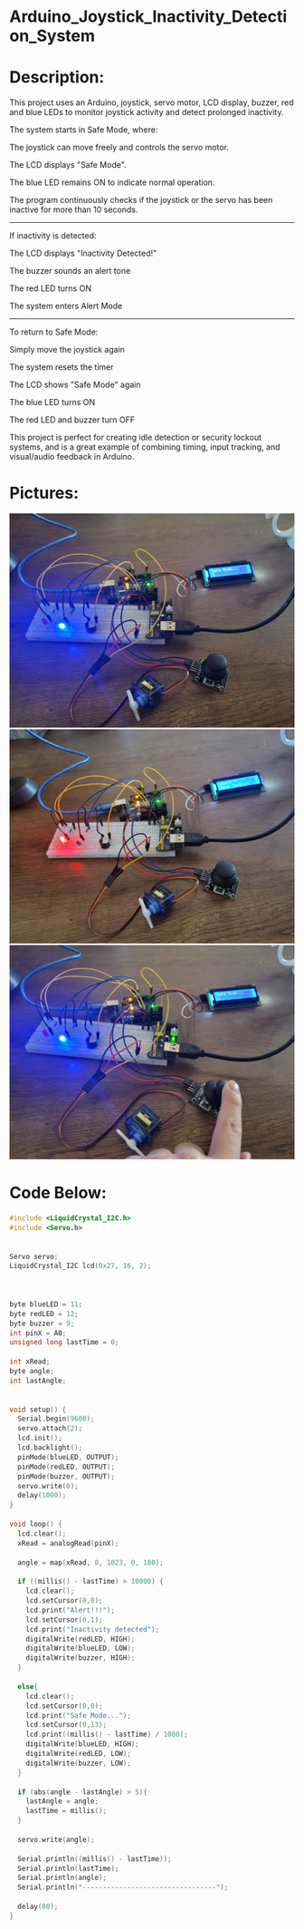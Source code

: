 # Arduino_Joystick_Inactivity_Detection_System


# Description:
This project uses an Arduino, joystick, servo motor, LCD display, buzzer, red and blue LEDs to monitor joystick activity and detect prolonged inactivity.

The system starts in Safe Mode, where:

The joystick can move freely and controls the servo motor.

The LCD displays "Safe Mode".

The blue LED remains ON to indicate normal operation.


The program continuously checks if the joystick or the servo has been inactive for more than 10 seconds.

---

If inactivity is detected:

The LCD displays "Inactivity Detected!"

The buzzer sounds an alert tone

The red LED turns ON

The system enters Alert Mode

---

To return to Safe Mode:

Simply move the joystick again

The system resets the timer

The LCD shows "Safe Mode" again

The blue LED turns ON

The red LED and buzzer turn OFF


This project is perfect for creating idle detection or security lockout systems, and is a great example of combining timing, input tracking, and visual/audio feedback in Arduino.


# Pictures:
![img1](Arduino_Joystick_Inactivity_Detection_System_PART1.jpeg)
![img2](Arduino_Joystick_Inactivity_Detection_System_PART2.jpeg)
![img3](Arduino_Joystick_Inactivity_Detection_System_PART3.jpeg)



# Code Below:
```cpp
#include <LiquidCrystal_I2C.h>
#include <Servo.h>


Servo servo;
LiquidCrystal_I2C lcd(0x27, 16, 2);



byte blueLED = 11;
byte redLED = 12;
byte buzzer = 9;
int pinX = A0;
unsigned long lastTime = 0;

int xRead;
byte angle;
int lastAngle;


void setup() {
  Serial.begin(9600);
  servo.attach(2);
  lcd.init();
  lcd.backlight();
  pinMode(blueLED, OUTPUT);
  pinMode(redLED, OUTPUT);
  pinMode(buzzer, OUTPUT);
  servo.write(0);
  delay(1000);
}

void loop() {
  lcd.clear();
  xRead = analogRead(pinX);

  angle = map(xRead, 0, 1023, 0, 180);

  if ((millis() - lastTime) > 10000) {
    lcd.clear();
    lcd.setCursor(0,0);
    lcd.print("Alert!!!");
    lcd.setCursor(0,1);
    lcd.print("Inactivity detected");
    digitalWrite(redLED, HIGH);
    digitalWrite(blueLED, LOW);
    digitalWrite(buzzer, HIGH);
  }

  else{
    lcd.clear();
    lcd.setCursor(0,0);
    lcd.print("Safe Mode...");
    lcd.setCursor(0,13);
    lcd.print((millis() - lastTime) / 1000);
    digitalWrite(blueLED, HIGH);
    digitalWrite(redLED, LOW);
    digitalWrite(buzzer, LOW);
  }

  if (abs(angle - lastAngle) > 5){
    lastAngle = angle;
    lastTime = millis();
  }

  servo.write(angle);

  Serial.println((millis() - lastTime));
  Serial.println(lastTime);
  Serial.println(angle);
  Serial.println("---------------------------------");

  delay(80);
}
```
